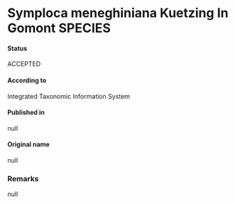# Symploca meneghiniana Kuetzing In Gomont SPECIES

#### Status
ACCEPTED

#### According to
Integrated Taxonomic Information System

#### Published in
null

#### Original name
null

### Remarks
null